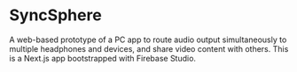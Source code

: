 # SyncSphere

A web-based prototype of a PC app to route audio output simultaneously to multiple headphones and devices, and share video content with others. This is a Next.js app bootstrapped with Firebase Studio.
